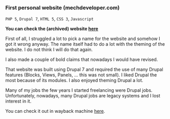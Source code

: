 ### First personal website (mechdeveloper.com)

`PHP 5`, `Drupal 7`, `HTML 5`, `CSS 3`, `Javascript`

**You can check the (archived) website [here](https://web.archive.org/web/20130409073648/http://mechdeveloper.com/)**

First of all, I struggled a lot to pick a name for the website and somehow I got it wrong anyway. The name itself had to do a lot with the theming of the website. I do not think I will do that again.

I also made a couple of bold claims that nowadays I would have revised.

That website was built using Drupal 7 and required the use of many Drupal features (Blocks, Views, Panels, … this was not small). I liked Drupal the most because of its modules. I also enjoyed theming Drupal a lot.

Many of my jobs the few years I started freelancing were Drupal jobs. Unfortunately, nowadays, many Drupal jobs are legacy systems and I lost interest in it.

You can check it out in wayback machine [here](https://web.archive.org/web/20130409073648/http://mechdeveloper.com/).